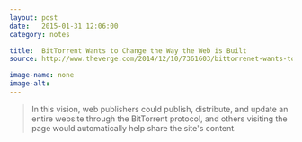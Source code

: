 ```yaml
---
layout: post
date:   2015-01-31 12:06:00
category: notes

title:  BitTorrent Wants to Change the Way the Web is Built
source: http://www.theverge.com/2014/12/10/7361603/bittorrenet-wants-to-change-the-way-the-web-is-built

image-name: none 
image-alt:
---
```


> In this vision, web publishers could publish, distribute, and update an entire website through the BitTorrent protocol, and others visiting the page would automatically help share the site's content.